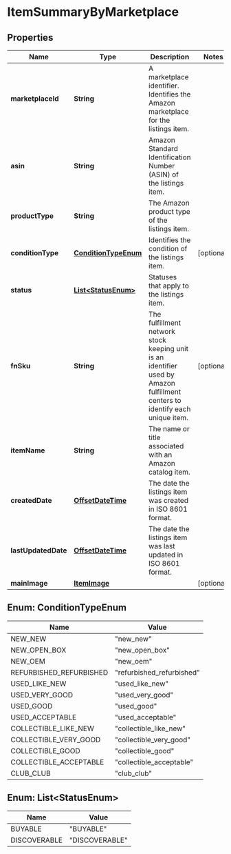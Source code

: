 # ItemSummaryByMarketplace

## Properties
Name | Type | Description | Notes
------------ | ------------- | ------------- | -------------
**marketplaceId** | **String** | A marketplace identifier. Identifies the Amazon marketplace for the listings item. | 
**asin** | **String** | Amazon Standard Identification Number (ASIN) of the listings item. | 
**productType** | **String** | The Amazon product type of the listings item. | 
**conditionType** | [**ConditionTypeEnum**](#ConditionTypeEnum) | Identifies the condition of the listings item. |  [optional]
**status** | [**List&lt;StatusEnum&gt;**](#List&lt;StatusEnum&gt;) | Statuses that apply to the listings item. | 
**fnSku** | **String** | The fulfillment network stock keeping unit is an identifier used by Amazon fulfillment centers to identify each unique item. |  [optional]
**itemName** | **String** | The name or title associated with an Amazon catalog item. | 
**createdDate** | [**OffsetDateTime**](OffsetDateTime.md) | The date the listings item was created in ISO 8601 format. | 
**lastUpdatedDate** | [**OffsetDateTime**](OffsetDateTime.md) | The date the listings item was last updated in ISO 8601 format. | 
**mainImage** | [**ItemImage**](ItemImage.md) |  |  [optional]

<a name="ConditionTypeEnum"></a>
## Enum: ConditionTypeEnum
Name | Value
---- | -----
NEW_NEW | &quot;new_new&quot;
NEW_OPEN_BOX | &quot;new_open_box&quot;
NEW_OEM | &quot;new_oem&quot;
REFURBISHED_REFURBISHED | &quot;refurbished_refurbished&quot;
USED_LIKE_NEW | &quot;used_like_new&quot;
USED_VERY_GOOD | &quot;used_very_good&quot;
USED_GOOD | &quot;used_good&quot;
USED_ACCEPTABLE | &quot;used_acceptable&quot;
COLLECTIBLE_LIKE_NEW | &quot;collectible_like_new&quot;
COLLECTIBLE_VERY_GOOD | &quot;collectible_very_good&quot;
COLLECTIBLE_GOOD | &quot;collectible_good&quot;
COLLECTIBLE_ACCEPTABLE | &quot;collectible_acceptable&quot;
CLUB_CLUB | &quot;club_club&quot;

<a name="List<StatusEnum>"></a>
## Enum: List&lt;StatusEnum&gt;
Name | Value
---- | -----
BUYABLE | &quot;BUYABLE&quot;
DISCOVERABLE | &quot;DISCOVERABLE&quot;
